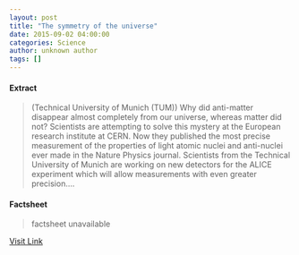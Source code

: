 ```yaml
---
layout: post
title: "The symmetry of the universe"
date: 2015-09-02 04:00:00
categories: Science
author: unknown author
tags: []
---
```



#### Extract
>(Technical University of Munich (TUM)) Why did anti-matter disappear almost completely from our universe, whereas matter did not? Scientists are attempting to solve this mystery at the European research institute at CERN. Now they published the most precise measurement of the properties of light atomic nuclei and anti-nuclei ever made in the Nature Physics journal. Scientists from the Technical University of Munich are working on new detectors for the ALICE experiment which will allow measurements with even greater precision....

#### Factsheet
>factsheet unavailable

[Visit Link](http://www.eurekalert.org/pub_releases/2015-09/tuom-tso090215.php)


